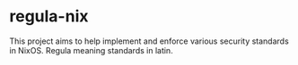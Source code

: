 # regula-nix
This project aims to help implement and enforce various security standards in NixOS. Regula meaning standards in latin.

